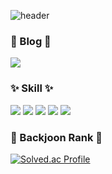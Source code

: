 ![header](https://capsule-render.vercel.app/api?type=rect&color=gradient&text=Welcome!&fontAlign=30&fontSize=30&textBg=true&desc=To%20YoonJuHan%27s%20Profile!&descAlign=60&descAlignY=50)

### 📕 Blog 📕<br>
<a href="https://study-yoon.tistory.com/" target="_blank"><img src="https://img.shields.io/badge/TISTORY-000000?style=for-the-badge&logo=Tistory&logoColor=white"></a>

### ✨ Skill ✨<br>
<img src="https://img.shields.io/badge/python-3776AB?style=for-the-badge&logo=python&logoColor=white"> <img src="https://img.shields.io/badge/django-092E20?style=for-the-badge&logo=django&logoColor=white"> <img src="https://img.shields.io/badge/oracle-F80000?style=for-the-badge&logo=oracle&logoColor=white"> <img src="https://img.shields.io/badge/html5-E34F26?style=for-the-badge&logo=html5&logoColor=white"> <img src="https://img.shields.io/badge/css-1572B6?style=for-the-badge&logo=css3&logoColor=white">

### 🏅 Backjoon Rank 🏅<br>
[![Solved.ac Profile](http://mazassumnida.wtf/api/v2/generate_badge?boj=yoon29942000)](https://solved.ac/yoon29942000/)
